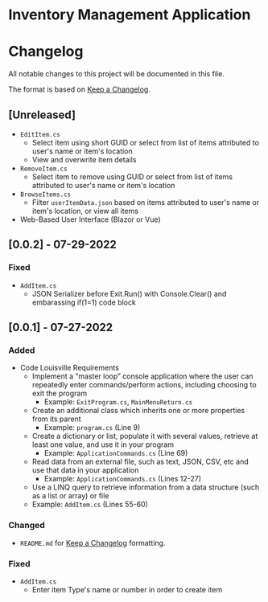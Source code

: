 # Inventory Management Application


# Changelog 
All notable changes to this project will be documented in this file.

The format is based on [Keep a Changelog](https://keepachangelog.com/en/1.0.0/).

## [Unreleased]
- `EditItem.cs`
  - Select item using short GUID or select from list of items attributed to user's name or item's location
  - View and overwrite item details
- `RemoveItem.cs`
  - Select item to remove using GUID or select from list of items attributed to user's name or item's location
- `BrowseItems.cs`
  - Filter `userItemData.json` based on items attributed to user's name or item's location, or view all items
- Web-Based User Interface (Blazor or Vue)

## [0.0.2] - 07-29-2022
### Fixed
- `AddItem.cs`
  - JSON Serializer before Exit.Run() with Console.Clear() and embarassing if(1=1) code block

## [0.0.1] - 07-27-2022
### Added
- Code Louisville Requirements
  - Implement a “master loop” console application where the user can repeatedly enter commands/perform actions, including choosing to exit the program
    - Example: `ExitProgram.cs`, `MainMenuReturn.cs`
  - Create an additional class which inherits one or more properties from its parent
    - Example: `program.cs` (Line 9)
  - Create a dictionary or list, populate it with several values, retrieve at least one value, and use it in your program
    - Example: `ApplicationCommands.cs` (Line 69)
  - Read data from an external file, such as text, JSON, CSV, etc and use that data in your application
    - Example: `ApplicationCommands.cs` (Lines 12-27)  
  - Use a LINQ query to retrieve information from a data structure (such as a list or array) or file
   - Example: `AddItem.cs` (Lines 55-60)

### Changed
- `README.md` for [Keep a Changelog](https://keepachangelog.com/en/1.0.0/) formatting.

### Fixed
- `AddItem.cs`
  - Enter item Type's name or number in order to create item
